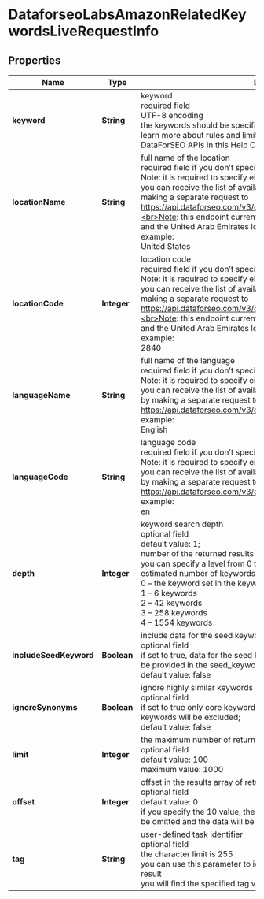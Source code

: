 # DataforseoLabsAmazonRelatedKeywordsLiveRequestInfo


## Properties

| Name | Type | Description | Notes |
|------------ | ------------- | ------------- | -------------|
**keyword** | **String** | keyword<br>required field<br>UTF-8 encoding<br>the keywords should be specified in the lowercase format<br>learn more about rules and limitations of keyword and keywords fields in DataForSEO APIs in this Help Center article |[optional]|
**locationName** | **String** | full name of the location<br>required field if you don’t specify location_code<br>Note: it is required to specify either location_name or location_code<br>you can receive the list of available locations with their location_name by making a separate request to<br>https://api.dataforseo.com/v3/dataforseo_labs/locations_and_languages;<br>Note: this endpoint currently supports the US, Egypt, Saudi Arabia, and the United Arab Emirates locations only;<br>example:<br>United States |[optional]|
**locationCode** | **Integer** | location code<br>required field if you don’t specify location_name<br>Note: it is required to specify either location_name or location_code<br>you can receive the list of available locations with their location_code by making a separate request to<br>https://api.dataforseo.com/v3/dataforseo_labs/locations_and_languages;<br>Note: this endpoint currently supports the US, Egypt, Saudi Arabia, and the United Arab Emirates locations only;<br>example:<br>2840 |[optional]|
**languageName** | **String** | full name of the language<br>required field if you don’t specify language_code<br>Note: it is required to specify either language_name or language_code<br>you can receive the list of available locations with their language_name by making a separate request to https://api.dataforseo.com/v3/dataforseo_labs/locations_and_languages<br>example:<br>English |[optional]|
**languageCode** | **String** | language code<br>required field if you don’t specify language_name<br>Note: it is required to specify either language_name or language_code<br>you can receive the list of available locations with their language_code by making a separate request to https://api.dataforseo.com/v3/dataforseo_labs/locations_and_languages<br>example:<br>en |[optional]|
**depth** | **Integer** | keyword search depth<br>optional field<br>default value: 1;<br>number of the returned results depends on the value you set in this field;<br>you can specify a level from 0 to 4;<br>estimated number of keywords for each level (maximum):<br>0 – the keyword set in the keyword field<br>1 – 6 keywords<br>2 – 42 keywords<br>3 – 258 keywords<br>4 – 1554 keywords |[optional]|
**includeSeedKeyword** | **Boolean** | include data for the seed keyword<br>optional field<br>if set to true, data for the seed keyword specified in the keyword field will be provided in the seed_keyword_data array of the response<br>default value: false |[optional]|
**ignoreSynonyms** | **Boolean** | ignore highly similar keywords<br>optional field<br>if set to true only core keywords will be returned, all highly similar keywords will be excluded;<br>default value: false |[optional]|
**limit** | **Integer** | the maximum number of returned keywords<br>optional field<br>default value: 100<br>maximum value: 1000 |[optional]|
**offset** | **Integer** | offset in the results array of returned keywords<br>optional field<br>default value: 0<br>if you specify the 10 value, the first ten keywords in the results array will be omitted and the data will be provided for the successive keywords |[optional]|
**tag** | **String** | user-defined task identifier<br>optional field<br>the character limit is 255<br>you can use this parameter to identify the task and match it with the result<br>you will find the specified tag value in the data object of the response |[optional]|